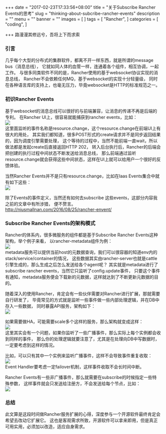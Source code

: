 +++
date = "2017-02-23T17:33:56+08:00"
title = "关于Subscribe Rancher Events的思考"
slug = "thinking-about-subcribe-rancher-events"
description = ""
menu = ""
banner = ""
images = [
]
tags = [
    "Rancher",
]
categories = [
    "coding",
]

+++
路漫漫其修远兮，吾将上下而求索
<!--more-->
### 引言
几乎每个大型的分布式的集群软件，都离不开一样东西，就是所谓的message bus（消息总线），
它就如同人体的血管一样，连通着各个组件，相互协调，一起工作。
与很多同类软件不同的是，Rancher使用的基于websocket协议实现的消息总线，
Rancher不会依赖任何MQ，基于websocket的实现十分轻量级，
同时在各种语言库的支持上，也毫无压力，毕竟websocket是HTTP的标准规范之一。

### 初识Rancher Events
基于websocket的消息总线可以很好的与前端兼容，让消息的传递不再是后端的专利。
在Rancher UI上，很容易就能捕获到rancher events，比如：  
![](https://ww4.sinaimg.cn/large/006tNc79ly1fd0k5tuin9j30it07at9x.jpg)  
这里面监听的事件名称是resource.change，这个resource.change在前端UI上有很大的用处，
其实我们都知道，很多POST形式的create请求并不是同步返回结果的，因为调度引擎需要处理，
这个等待的过程中，当然不能前端一直wait，所以做法都是发起create后直接返回HTTP 202，
转入后台执行后，Rancher的后端会把创建的执行过程中间状态不断发送给消息总线，
那么前端通过监听resource.change就会获得这些中间状态，这样在UI上就可以给用户一个很好的反馈体验。

当然Rancher Events并不是只有resource.change，比如在Iaas Events集合中就有如下这些：  
![](https://ww1.sinaimg.cn/large/006tNc79ly1fd0kccvpwxj30gk0ac40k.jpg)  

除了Events的事件定义，当然还有如何去subscribe 这些events，这部分内容我之前的文章中有所涉猎，
便不赘言。<http://niusmallnan.com/2016/08/25/rancher-envent/>

### Subscribe Rancher Events的架构模式
Rancher的体系内，很多微服务的组件都是基于Subscribe Rancher Events这种架构，举个例子来看，
以rancher-metadata组件为例：  
![](https://ww4.sinaimg.cn/large/006tNc79ly1fd0kmwbmu4j30iy07wq3n.jpg)  
metadata服务可以提供当前host的元数据查询，我们可以很容器的知道env内的stack/service/container的情况，
这些数据其实由rancher-server也就是cattle引擎生成的，那么生成之后怎么发送给各个agent呢？
其实就是metadata进行了subscribe rancher events，当然它只监听了config.update事件，
只要这个事件有通知，metadata服务便会下载新的元数据，这样就达到了不断更新元数据的目的。

随着深入的使用Rancher，肯定会有一些伙伴需要对Rancher进行扩展，那就需要自行研发了，
毕竟常见的方式就是监听一些事件做一些内部处理逻辑，并在DB中存入一些数据，
同时暴露API服务，架构如下：  
![](https://ww3.sinaimg.cn/large/006tNc79ly1fd0kt6rttwj309o072jrn.jpg)

如果需要做HA，可能需要scale多个这样的服务，那么架构就变成这样：  
![](https://ww2.sinaimg.cn/large/006tNc79ly1fd0ku7zaafj30g30avdgq.jpg)  
这里其实会有一个问题，如果你监听了一些广播事件，那么实际上每个实例都会收到同样的事件，
那么你的处理逻辑就要注意了，尤其是在处理向DB中写数据时，一定要考虑到这样的情况。

比如，可以只有其中一个实例来监听广播事件，这样不会导致事件重复收取：  
![](https://ww4.sinaimg.cn/large/006tNc79ly1fd0kxdd6vmj30g30b1dgm.jpg)  
Event Handler要考虑一定failover机制，这样事件收取不会长时间中断。

Rancher Events有一些非广播事件，那么就需要在subscribe的时候指定一些特殊参数，
这样事件就会只发送给注册方，不会发送给每个节点，比如：  
![](https://ww3.sinaimg.cn/large/006tNc79ly1fd0kztt3k6j30fx0audgr.jpg)

### 总结
此文算是这段时间做Rancher服务扩展的心得，深度参与一个开源软件最终肯定会希望去改动它扩展它。
这也是客观需求所致，开源软件可以拿来即用，但是真正可用实用，必须加以改造，适应自身需求。

